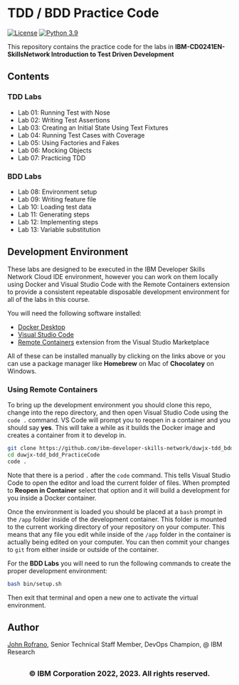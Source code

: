 # TDD / BDD Practice Code

[![License](https://img.shields.io/badge/License-Apache%202.0-blue.svg)](https://opensource.org/licenses/Apache-2.0)
[![Python 3.9](https://img.shields.io/badge/Python-3.9-green.svg)](https://shields.io/)

This repository contains the practice code for the labs in **IBM-CD0241EN-SkillsNetwork Introduction to Test Driven Development**

## Contents

### TDD Labs

- Lab 01: Running Test with Nose
- Lab 02: Writing Test Assertions
- Lab 03: Creating an Initial State Using Text Fixtures
- Lab 04: Running Test Cases with Coverage
- Lab 05: Using Factories and Fakes
- Lab 06: Mocking Objects
- Lab 07: Practicing TDD

### BDD Labs

- Lab 08: Environment setup
- Lab 09: Writing feature file
- Lab 10: Loading test data
- Lab 11: Generating steps
- Lab 12: Implementing steps
- Lab 13: Variable substitution

## Development Environment

These labs are designed to be executed in the IBM Developer Skills Network Cloud IDE environment, however you can work on them locally using Docker and Visual Studio Code with the Remote Containers extension to provide a consistent repeatable disposable development environment for all of the labs in this course.

You will need the following software installed:

- [Docker Desktop](https://www.docker.com/products/docker-desktop)
- [Visual Studio Code](https://code.visualstudio.com)
- [Remote Containers](https://marketplace.visualstudio.com/items?itemName=ms-vscode-remote.remote-containers) extension from the Visual Studio Marketplace

All of these can be installed manually by clicking on the links above or you can use a package manager like **Homebrew** on Mac of **Chocolatey** on Windows.

### Using Remote Containers

To bring up the development environment you should clone this repo, change into the repo directory, and then open Visual Studio Code using the `code .` command. VS Code will prompt you to reopen in a container and you should say **yes**. This will take a while as it builds the Docker image and creates a container from it to develop in.

```bash
git clone https://github.com/ibm-developer-skills-network/duwjx-tdd_bdd_PracticeCode.git
cd duwjx-tdd_bdd_PracticeCode
code .
```

Note that there is a period `.` after the `code` command. This tells Visual Studio Code to open the editor and load the current folder of files. When prompted to **Reopen in Container** select that option and it will build a development for you inside a Docker container.

Once the environment is loaded you should be placed at a `bash` prompt in the `/app` folder inside of the development container. This folder is mounted to the current working directory of your repository on your computer. This means that any file you edit while inside of the `/app` folder in the container is actually being edited on your computer. You can then commit your changes to `git` from either inside or outside of the container.

For the **BDD Labs** you will need to run the following commands to create the proper development environment:

```bash
bash bin/setup.sh
```

Then exit that terminal and open a new one to activate the virtual environment.

## Author

[John Rofrano](https://www.linkedin.com/in/JohnRofrano/), Senior Technical Staff Member, DevOps Champion, @ IBM Research

## <h3 align="center"> © IBM Corporation 2022, 2023. All rights reserved. <h3/>
